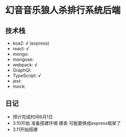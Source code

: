 # 幻音音乐狼人杀排行系统后端

## 技术栈
* koa2: √ (express)
* react: √
* mongo:
* mongose: 
* webpack: √
* GraphQl: 
* TypeScript: √ 
* jest:
* mock:

## 日记
* 预计完成时间6月1日
* 3.10开始 准备搭建环境 建表 可能要换成express框架了
* 3.11开始搭建